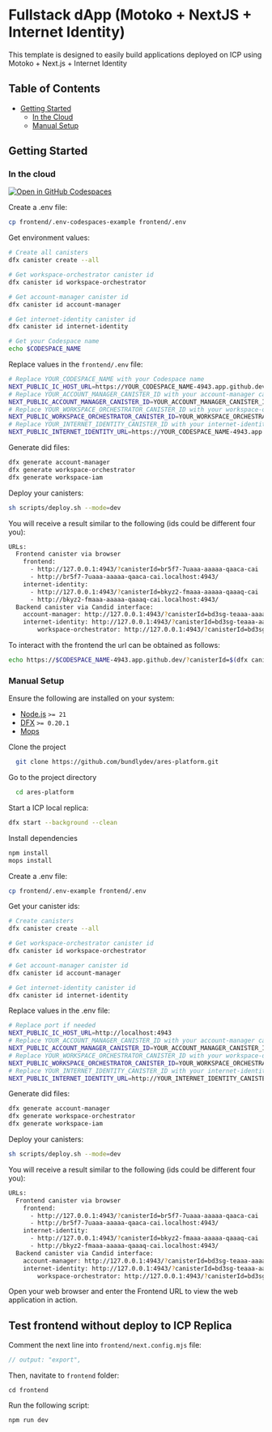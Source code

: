 # Fullstack dApp (Motoko + NextJS + Internet Identity)

This template is designed to easily build applications deployed on ICP using Motoko + Next.js + Internet Identity

## Table of Contents

- [Getting Started](#getting-started)
  - [In the Cloud](#in-the-cloud)
  - [Manual Setup](#manual-setup)

## Getting Started

### In the cloud

[![Open in GitHub Codespaces](https://github.com/codespaces/badge.svg)](https://codespaces.new/bundlydev/ares-platform/?quickstart=1)

Create a .env file:

```bash
cp frontend/.env-codespaces-example frontend/.env
```

Get environment values:

```bash
# Create all canisters
dfx canister create --all

# Get workspace-orchestrator canister id
dfx canister id workspace-orchestrator

# Get account-manager canister id
dfx canister id account-manager

# Get internet-identity canister id
dfx canister id internet-identity

# Get your Codespace name
echo $CODESPACE_NAME
```

Replace values in the `frontend/.env` file:

```bash
# Replace YOUR_CODESPACE_NAME with your Codespace name
NEXT_PUBLIC_IC_HOST_URL=https://YOUR_CODESPACE_NAME-4943.app.github.dev/
# Replace YOUR_ACCOUNT_MANAGER_CANISTER_ID with your account-manager canister id
NEXT_PUBLIC_ACCOUNT_MANAGER_CANISTER_ID=YOUR_ACCOUNT_MANAGER_CANISTER_ID
# Replace YOUR_WORKSPACE_ORCHESTRATOR_CANISTER_ID with your workspace-orchestrator canister id
NEXT_PUBLIC_WORKSPACE_ORCHESTRATOR_CANISTER_ID=YOUR_WORKSPACE_ORCHESTRATOR_CANISTER_ID
# Replace YOUR_INTERNET_IDENTITY_CANISTER_ID with your internet-identity canister id
NEXT_PUBLIC_INTERNET_IDENTITY_URL=https://YOUR_CODESPACE_NAME-4943.app.github.dev/?canisterId=YOUR_INTERNET_COMPUTER_CANISTER_ID
```

Generate did files:

```bash
dfx generate account-manager
dfx generate workspace-orchestrator
dfx generate workspace-iam
```

Deploy your canisters:

```bash
sh scripts/deploy.sh --mode=dev
```

You will receive a result similar to the following (ids could be different four you):

```bash
URLs:
  Frontend canister via browser
    frontend:
      - http://127.0.0.1:4943/?canisterId=br5f7-7uaaa-aaaaa-qaaca-cai
      - http://br5f7-7uaaa-aaaaa-qaaca-cai.localhost:4943/
    internet-identity:
      - http://127.0.0.1:4943/?canisterId=bkyz2-fmaaa-aaaaa-qaaaq-cai
      - http://bkyz2-fmaaa-aaaaa-qaaaq-cai.localhost:4943/
  Backend canister via Candid interface:
    account-manager: http://127.0.0.1:4943/?canisterId=bd3sg-teaaa-aaaaa-qaaba-cai&id=be2us-64aaa-aaaaa-qaabq-cai
    internet-identity: http://127.0.0.1:4943/?canisterId=bd3sg-teaaa-aaaaa-qaaba-cai&id=bkyz2-fmaaa-aaaaa-qaaaq-cai
		workspace-orchestrator: http://127.0.0.1:4943/?canisterId=bd3sg-teaaa-aaaaa-qaaba-cai&id=br5f7-7uaaa-aaaaa-qaaca-cai
```

To interact with the frontend the url can be obtained as follows:

```bash
echo https://$CODESPACE_NAME-4943.app.github.dev/?canisterId=$(dfx canister id frontend)
```

### Manual Setup

Ensure the following are installed on your system:

- [Node.js](https://nodejs.org/en/) `>= 21`
- [DFX](https://internetcomputer.org/docs/current/developer-docs/build/install-upgrade-remove) `>= 0.20.1`
- [Mops](https://j4mwm-bqaaa-aaaam-qajbq-cai.ic0.app/docs/install)

Clone the project

```bash
  git clone https://github.com/bundlydev/ares-platform.git
```

Go to the project directory

```bash
  cd ares-platform
```

Start a ICP local replica:

```bash
dfx start --background --clean
```

Install dependencies

```bash
npm install
mops install
```

Create a .env file:

```bash
cp frontend/.env-example frontend/.env
```

Get your canister ids:

```bash
# Create canisters
dfx canister create --all

# Get workspace-orchestrator canister id
dfx canister id workspace-orchestrator

# Get account-manager canister id
dfx canister id account-manager

# Get internet-identity canister id
dfx canister id internet-identity
```

Replace values in the .env file:

```bash
# Replace port if needed
NEXT_PUBLIC_IC_HOST_URL=http://localhost:4943
# Replace YOUR_ACCOUNT_MANAGER_CANISTER_ID with your account-manager canister id
NEXT_PUBLIC_ACCOUNT_MANAGER_CANISTER_ID=YOUR_ACCOUNT_MANAGER_CANISTER_ID
# Replace YOUR_WORKSPACE_ORCHESTRATOR_CANISTER_ID with your workspace-orchestrator canister id
NEXT_PUBLIC_WORKSPACE_ORCHESTRATOR_CANISTER_ID=YOUR_WORKSPACE_ORCHESTRATOR_CANISTER_ID
# Replace YOUR_INTERNET_IDENTITY_CANISTER_ID with your internet-identity canister id
NEXT_PUBLIC_INTERNET_IDENTITY_URL=http://YOUR_INTERNET_IDENTITY_CANISTER_ID.localhost:4943
```

Generate did files:

```bash
dfx generate account-manager
dfx generate workspace-orchestrator
dfx generate workspace-iam
```

Deploy your canisters:

```bash
sh scripts/deploy.sh --mode=dev
```

You will receive a result similar to the following (ids could be different four you):

```bash
URLs:
  Frontend canister via browser
    frontend:
      - http://127.0.0.1:4943/?canisterId=br5f7-7uaaa-aaaaa-qaaca-cai
      - http://br5f7-7uaaa-aaaaa-qaaca-cai.localhost:4943/
    internet-identity:
      - http://127.0.0.1:4943/?canisterId=bkyz2-fmaaa-aaaaa-qaaaq-cai
      - http://bkyz2-fmaaa-aaaaa-qaaaq-cai.localhost:4943/
  Backend canister via Candid interface:
    account-manager: http://127.0.0.1:4943/?canisterId=bd3sg-teaaa-aaaaa-qaaba-cai&id=be2us-64aaa-aaaaa-qaabq-cai
    internet-identity: http://127.0.0.1:4943/?canisterId=bd3sg-teaaa-aaaaa-qaaba-cai&id=bkyz2-fmaaa-aaaaa-qaaaq-cai
		workspace-orchestrator: http://127.0.0.1:4943/?canisterId=bd3sg-teaaa-aaaaa-qaaba-cai&id=br5f7-7uaaa-aaaaa-qaaca-cai
```

Open your web browser and enter the Frontend URL to view the web application in action.

## Test frontend without deploy to ICP Replica

Comment the next line into `frontend/next.config.mjs` file:

```javascript
// output: "export",
```

Then, navitate to `frontend` folder:

`cd frontend`

Run the following script:

`npm run dev`
